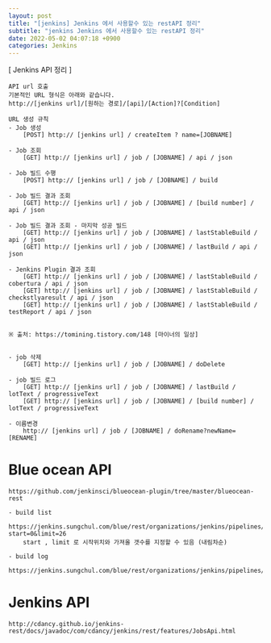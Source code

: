 ```yaml
---  
layout: post  
title: "[jenkins] Jenkins 에서 사용할수 있는 restAPI 정리"  
subtitle: "jenkins Jenkins 에서 사용할수 있는 restAPI 정리"  
date: 2022-05-02 04:07:18 +0900  
categories: Jenkins  
---  
```

[ Jenkins API 정리 ]  
	  
	  
	API url 호출  
	기본적인 URL 형식은 아래와 같습니다.  
	http://[jenkins url]/[원하는 경로]/[api]/[Action]?[Condition]  
  
	URL 생성 규칙  
	- Job 생성  
		[POST] http:// [jenkins url] / createItem ? name=[JOBNAME]  
  
	- Job 조회  
		[GET] http:// [jenkins url] / job / [JOBNAME] / api / json  
  
	- Job 빌드 수행  
		[POST] http:// [jenkins url] / job / [JOBNAME] / build  
  
	- Job 빌드 결과 조회  
		[GET] http:// [jenkins url] / job / [JOBNAME] / [build number] / api / json  
  
	- Job 빌드 결과 조회 - 마지막 성공 빌드  
		[GET] http:// [jenkins url] / job / [JOBNAME] / lastStableBuild / api / json  
		[GET] http:// [jenkins url] / job / [JOBNAME] / lastBuild / api / json  
  
	- Jenkins Plugin 결과 조회  
		[GET] http:// [jenkins url] / job / [JOBNAME] / lastStableBuild / cobertura / api / json  
		[GET] http:// [jenkins url] / job / [JOBNAME] / lastStableBuild / checkstlyaresult / api / json  
		[GET] http:// [jenkins url] / job / [JOBNAME] / lastStableBuild / testReport / api / json  
	  
  
	※ 출처: https://tomining.tistory.com/148 [마이너의 일상]  
  
  
	- job 삭제  
		[GET] http:// [jenkins url] / job / [JOBNAME] / doDelete  
  
	- job 빌드 로그  
		[GET] http:// [jenkins url] / job / [JOBNAME] / lastBuild / lotText / progressiveText  
		[GET] http:// [jenkins url] / job / [JOBNAME] / [build number] / lotText / progressiveText  
		  
	- 이름변경  
		http:// [jenkins url] / job / [JOBNAME] / doRename?newName=[RENAME]  
  
  
# Blue ocean API  
	https://github.com/jenkinsci/blueocean-plugin/tree/master/blueocean-rest  
  
	- build list  
		https://jenkins.sungchul.com/blue/rest/organizations/jenkins/pipelines/sungchulJenkinsFolder/sungchulJob1/runs/?start=0&limit=26  
		start , limit 로 시작위치와 가져올 갯수를 지정할 수 있음 (내림차순)  
	  
	- build log  
		https://jenkins.sungchul.com/blue/rest/organizations/jenkins/pipelines/sungchulJenkinsFolder/pipelines/sungchulJob1/runs/47/nodes/29/steps/33/log/  
		  
  
  
# Jenkins API  
	http://cdancy.github.io/jenkins-rest/docs/javadoc/com/cdancy/jenkins/rest/features/JobsApi.html  
	  
	  
  
